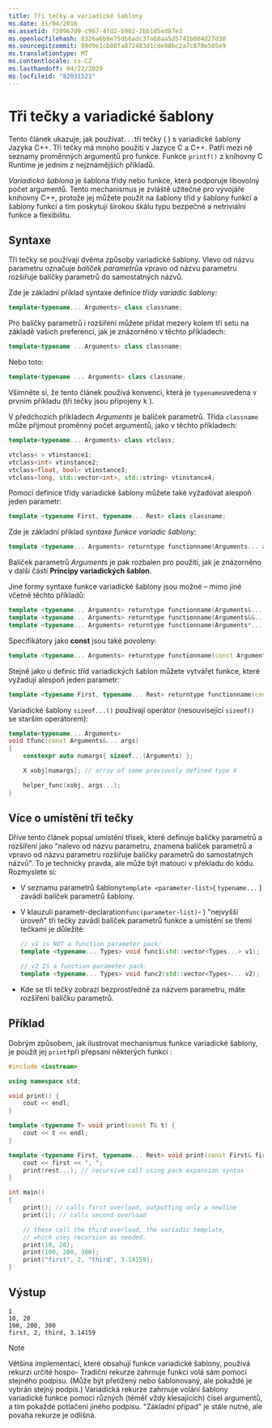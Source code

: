 ```yaml
---
title: Tři tečky a variadické šablony
ms.date: 11/04/2016
ms.assetid: f20967d9-c967-4fd2-b902-2bb1d5ed87e3
ms.openlocfilehash: 8326a6b9e75db6adc37a68aa5d5741b004d27d30
ms.sourcegitcommit: 89d9e1cb08fa872483d1cde98bc2a7c870e505e9
ms.translationtype: MT
ms.contentlocale: cs-CZ
ms.lasthandoff: 04/22/2020
ms.locfileid: "82031521"
---
```

# <a name="ellipsis-and-variadic-templates"></a>Tři tečky a variadické šablony

Tento článek ukazuje, jak používat`...`tři tečky ( ) s variadické šablony Jazyka C++. Tři tečky má mnoho použití v Jazyce C a C++. Patří mezi ně seznamy proměnných argumentů pro funkce. Funkce `printf()` z knihovny C Runtime je jedním z nejznámějších příkladů.

*Variadická šablona* je šablona třídy nebo funkce, která podporuje libovolný počet argumentů. Tento mechanismus je zvláště užitečné pro vývojáře knihovny C++, protože jej můžete použít na šablony tříd y šablony funkcí a šablony funkcí a tím poskytují širokou škálu typu bezpečné a netriviální funkce a flexibilitu.

## <a name="syntax"></a>Syntaxe

Tři tečky se používají dvěma způsoby variadické šablony. Vlevo od názvu parametru označuje *balíček parametrů*a vpravo od názvu parametru rozšiřuje balíčky parametrů do samostatných názvů.

Zde je základní příklad syntaxe definice *třídy variadic šablony:*

```cpp
template<typename... Arguments> class classname;
```

Pro balíčky parametrů i rozšíření můžete přidat mezery kolem tří setu na základě vašich preferencí, jak je znázorněno v těchto příkladech:

```cpp
template<typename ...Arguments> class classname;
```

Nebo toto:

```cpp
template<typename ... Arguments> class classname;
```

Všimněte si, že tento článek používá konvenci, která je `typename`uvedena v prvním příkladu (tři tečky jsou připojeny k ).

V předchozích příkladech *Arguments* je balíček parametrů. Třída `classname` může přijmout proměnný počet argumentů, jako v těchto příkladech:

```cpp
template<typename... Arguments> class vtclass;

vtclass< > vtinstance1;
vtclass<int> vtinstance2;
vtclass<float, bool> vtinstance3;
vtclass<long, std::vector<int>, std::string> vtinstance4;
```

Pomocí definice třídy variadické šablony můžete také vyžadovat alespoň jeden parametr:

```cpp
template <typename First, typename... Rest> class classname;
```

Zde je základní příklad *syntaxe funkce variadic šablony:*

```cpp
template <typename... Arguments> returntype functionname(Arguments... args);
```

Balíček parametrů *Arguments* je pak rozbalen pro použití, jak je znázorněno v další části **Principy variadických šablon**.

Jiné formy syntaxe funkce variadické šablony jsou možné – mimo jiné včetně těchto příkladů:

```cpp
template <typename... Arguments> returntype functionname(Arguments&... args);
template <typename... Arguments> returntype functionname(Arguments&&... args);
template <typename... Arguments> returntype functionname(Arguments*... args);
```

Specifikátory jako **const** jsou také povoleny:

```cpp
template <typename... Arguments> returntype functionname(const Arguments&... args);
```

Stejně jako u definic tříd variadických šablon můžete vytvářet funkce, které vyžadují alespoň jeden parametr:

```cpp
template <typename First, typename... Rest> returntype functionname(const First& first, const Rest&... args);
```

Variadické šablony `sizeof...()` používají operátor (nesouvisející `sizeof()` se starším operátorem):

```cpp
template<typename... Arguments>
void tfunc(const Arguments&... args)
{
    constexpr auto numargs{ sizeof...(Arguments) };

    X xobj[numargs]; // array of some previously defined type X

    helper_func(xobj, args...);
}
```

## <a name="more-about-ellipsis-placement"></a>Více o umístění tři tečky

Dříve tento článek popsal umístění třísek, které definuje balíčky parametrů a rozšíření jako "nalevo od názvu parametru, znamená balíček parametrů a vpravo od názvu parametru rozšiřuje balíčky parametrů do samostatných názvů". To je technicky pravda, ale může být matoucí v překladu do kódu. Rozmyslete si:

- V seznamu parametrů šablony`template <parameter-list>`( `typename...` ) zavádí balíček parametrů šablony.

- V klauzuli parametr-declaration`func(parameter-list)`- ) "nejvyšší úroveň" tři tečky zavádí balíček parametrů funkce a umístění se třemi tečkami je důležité:

    ```cpp
    // v1 is NOT a function parameter pack:
    template <typename... Types> void func1(std::vector<Types...> v1);

    // v2 IS a function parameter pack:
    template <typename... Types> void func2(std::vector<Types>... v2);
    ```

- Kde se tři tečky zobrazí bezprostředně za názvem parametru, máte rozšíření balíčku parametrů.

## <a name="example"></a>Příklad

Dobrým způsobem, jak ilustrovat mechanismus funkce variadické šablony, je použít jej `printf`při přepsání některých funkcí :

```cpp
#include <iostream>

using namespace std;

void print() {
    cout << endl;
}

template <typename T> void print(const T& t) {
    cout << t << endl;
}

template <typename First, typename... Rest> void print(const First& first, const Rest&... rest) {
    cout << first << ", ";
    print(rest...); // recursive call using pack expansion syntax
}

int main()
{
    print(); // calls first overload, outputting only a newline
    print(1); // calls second overload

    // these call the third overload, the variadic template,
    // which uses recursion as needed.
    print(10, 20);
    print(100, 200, 300);
    print("first", 2, "third", 3.14159);
}
```

## <a name="output"></a>Výstup

```Output
1
10, 20
100, 200, 300
first, 2, third, 3.14159
```

> [!NOTE]
> Většina implementací, které obsahují funkce variadické šablony, používá rekurzi určité hospo-  Tradiční rekurze zahrnuje funkci volá sám pomocí stejného podpisu. (Může být přetížený nebo šablonovaný, ale pokaždé je vybrán stejný podpis.) Variadická rekurze zahrnuje volání šablony variadické funkce pomocí různých (téměř vždy klesajících) čísel argumentů, a tím pokaždé potlačení jiného podpisu. "Základní případ" je stále nutné, ale povaha rekurze je odlišná.

